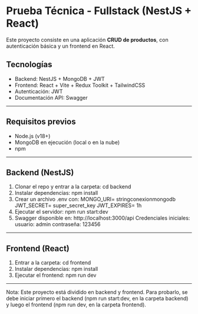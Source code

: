 # Prueba Técnica - Fullstack (NestJS + React)

Este proyecto consiste en una aplicación **CRUD de productos**, con autenticación básica y un frontend en React.

## Tecnologías
- Backend: NestJS + MongoDB + JWT
- Frontend: React + Vite + Redux Toolkit + TailwindCSS
- Autenticación: JWT
- Documentación API: Swagger

---

## Requisitos previos
- Node.js (v18+)
- MongoDB en ejecución (local o en la nube)
- npm

---

## Backend (NestJS)

1. Clonar el repo y entrar a la carpeta:
    cd backend
2. Instalar dependencias:
    npm install
3. Crear un archivo .env con:
    MONGO_URI= stringconexionmongodb
    JWT_SECRET= super_secret_key
    JWT_EXPIRES= 1h
4. Ejecutar el servidor:
    npm run start:dev
5. Swagger disponible en: http://localhost:3000/api
    Credenciales iniciales:
        usuario: admin
        contraseña: 123456

---

## Frontend (React)

1. Entrar a la carpeta:
    cd frontend
2. Instalar dependencias:
    npm install
3. Ejecutar el frontend:
    npm run dev

---

Nota: Este proyecto está dividido en backend y frontend.
Para probarlo, se debe iniciar primero el backend (npm run start:dev, en la carpeta backend) y luego el frontend (npm run dev, en la carpeta frontend).